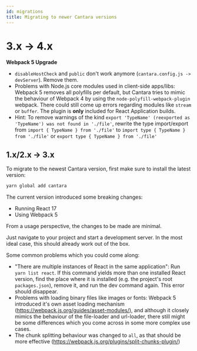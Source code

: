 ```yaml
---
id: migrations
title: Migrating to newer Cantara versions
---
```


# 3.x -> 4.x

**Webpack 5 Upgrade**

- `disableHostCheck` and `public` don't work anymore (`cantara.config.js -> devServer`). Remove them.
- Problems with Node.js core modules used in client-side apps/libs: Webpack 5 removes all polyfills per default, but Cantara tries to mimic the behaviour of Webpack 4 by using the `node-polyfill-webpack-plugin` webpack. There could still come up errors regarding modules like `stream` or `buffer`. The plugin is **only** included for React Application builds.
- Hint: To remove warnings of the kind `export 'TypeName' (reexported as 'TypeName') was not found in './file'`, rewrite the type import/export from `import { TypeName } from './file'` to `import type { TypeName } from './file'` or `export type { TypeName } from './file'`

## 1.x/2.x -> 3.x

To migrate to the newest Cantara version, first make sure to install the latest version:

```bash
yarn global add cantara
```

The current version introduced some breaking changes:

- Running React 17
- Using Webpack 5

From a usage perspective, the changes to be made are minimal.

Just navigate to your project and start a development server.
In the most ideal case, this should already work out of the box.

Some common problems which you could come along:

- "There are multiple instances of React in the same application": Run `yarn list react`. If this command yields more than one installed React version, find the place where it is installed (e.g. the project's root `packages.json`), remove it, and run the dev command again. This error should disappear.
- Problems with loading binary files like images or fonts: Webpack 5 introduced it's own asset loading mechanism (https://webpack.js.org/guides/asset-modules/), and although it closely mimics the behaviour of the file-loader and url-loader, there still might be some differences which you come across in some more complex use cases.
- The chunk splitting behaviour was changed to `all`, as that should be more effective (https://webpack.js.org/plugins/split-chunks-plugin/)
